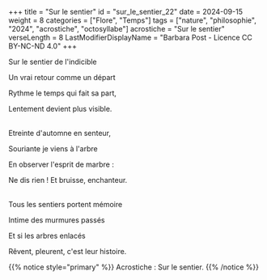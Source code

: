 +++
title = "Sur le sentier"
id = "sur_le_sentier_22"
date = 2024-09-15
weight = 8
categories = ["Flore", "Temps"]
tags = ["nature", "philosophie", "2024", "acrostiche", "octosyllabe"]
acrostiche = "Sur le sentier"
verseLength = 8
LastModifierDisplayName = "Barbara Post - Licence CC BY-NC-ND 4.0"
+++

Sur le sentier de l'indicible

Un vrai retour comme un départ

Rythme le temps qui fait sa part,

Lentement devient plus visible.

 \
Etreinte d'automne en senteur,

Souriante je viens à l'arbre

En observer l'esprit de marbre :

Ne dis rien ! Et bruisse, enchanteur.

 \
Tous les sentiers portent mémoire

Intime des murmures passés

Et si les arbres enlacés

Rêvent, pleurent, c'est leur histoire.

{{% notice style="primary" %}}
Acrostiche : Sur le sentier.
{{% /notice %}}
